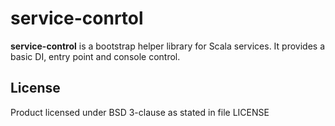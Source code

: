 # service-conrtol

**service-control** is a bootstrap helper library for Scala services. It provides a basic DI, entry point and console control.

## License

Product licensed under BSD 3-clause as stated in file LICENSE

